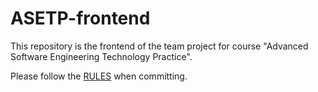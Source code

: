 # ASETP-frontend

This repository is the frontend of the team project for course "Advanced Software Engineering Technology Practice".

Please follow the [RULES](https://www.ruanyifeng.com/blog/2016/01/commit_message_change_log.html ) when committing.